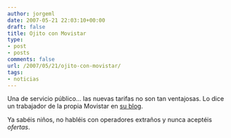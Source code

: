 ```yaml
---
author: jorgeml
date: 2007-05-21 22:03:10+00:00
draft: false
title: Ojito con Movistar
type: 
- post
- posts
comments: false
url: /2007/05/21/ojito-con-movistar/
tags:
- noticias
---
```


Una de servicio público... las nuevas tarifas no son tan ventajosas. Lo dice un trabajador de la propia Movistar en [su blog](http://www.movilonia.com/wordpress/index.php/2007/05/21/nuevos-contratos-movistar-son-timo/).

Ya sabéis niños, no habléis con operadores extraños y nunca aceptéis _ofertas_.
